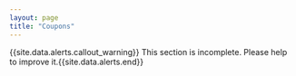 ```yaml
---
layout: page
title: "Coupons"
---
```


{{site.data.alerts.callout_warning}} This section is incomplete. Please help to improve it.{{site.data.alerts.end}} 